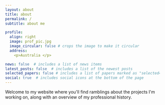 ```yaml
---
layout: about
title: about
permalink: /
subtitle: about me

profile:
  align: right
  image: prof_pic.jpg
  image_circular: false # crops the image to make it circular
  address: 
    <p>Australia </p>

news: false  # includes a list of news items
latest_posts: false  # includes a list of the newest posts
selected_papers: false # includes a list of papers marked as "selected={true}"
social: true  # includes social icons at the bottom of the page
---
```

Welcome to my website where you'll find ramblings about the projects I'm working on, along with an overview of my professional history.
